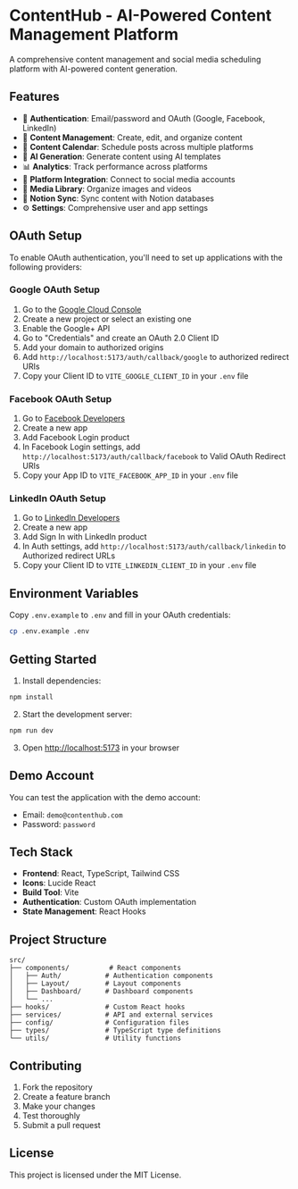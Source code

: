 # ContentHub - AI-Powered Content Management Platform

A comprehensive content management and social media scheduling platform with AI-powered content generation.

## Features

- 🔐 **Authentication**: Email/password and OAuth (Google, Facebook, LinkedIn)
- 📝 **Content Management**: Create, edit, and organize content
- 📅 **Content Calendar**: Schedule posts across multiple platforms
- 🤖 **AI Generation**: Generate content using AI templates
- 📊 **Analytics**: Track performance across platforms
- 🔗 **Platform Integration**: Connect to social media accounts
- 📁 **Media Library**: Organize images and videos
- 🔄 **Notion Sync**: Sync content with Notion databases
- ⚙️ **Settings**: Comprehensive user and app settings

## OAuth Setup

To enable OAuth authentication, you'll need to set up applications with the following providers:

### Google OAuth Setup

1. Go to the [Google Cloud Console](https://console.cloud.google.com/)
2. Create a new project or select an existing one
3. Enable the Google+ API
4. Go to "Credentials" and create an OAuth 2.0 Client ID
5. Add your domain to authorized origins
6. Add `http://localhost:5173/auth/callback/google` to authorized redirect URIs
7. Copy your Client ID to `VITE_GOOGLE_CLIENT_ID` in your `.env` file

### Facebook OAuth Setup

1. Go to [Facebook Developers](https://developers.facebook.com/)
2. Create a new app
3. Add Facebook Login product
4. In Facebook Login settings, add `http://localhost:5173/auth/callback/facebook` to Valid OAuth Redirect URIs
5. Copy your App ID to `VITE_FACEBOOK_APP_ID` in your `.env` file

### LinkedIn OAuth Setup

1. Go to [LinkedIn Developers](https://www.linkedin.com/developers/)
2. Create a new app
3. Add Sign In with LinkedIn product
4. In Auth settings, add `http://localhost:5173/auth/callback/linkedin` to Authorized redirect URLs
5. Copy your Client ID to `VITE_LINKEDIN_CLIENT_ID` in your `.env` file

## Environment Variables

Copy `.env.example` to `.env` and fill in your OAuth credentials:

```bash
cp .env.example .env
```

## Getting Started

1. Install dependencies:
```bash
npm install
```

2. Start the development server:
```bash
npm run dev
```

3. Open [http://localhost:5173](http://localhost:5173) in your browser

## Demo Account

You can test the application with the demo account:
- Email: `demo@contenthub.com`
- Password: `password`

## Tech Stack

- **Frontend**: React, TypeScript, Tailwind CSS
- **Icons**: Lucide React
- **Build Tool**: Vite
- **Authentication**: Custom OAuth implementation
- **State Management**: React Hooks

## Project Structure

```
src/
├── components/          # React components
│   ├── Auth/           # Authentication components
│   ├── Layout/         # Layout components
│   ├── Dashboard/      # Dashboard components
│   └── ...
├── hooks/              # Custom React hooks
├── services/           # API and external services
├── config/             # Configuration files
├── types/              # TypeScript type definitions
└── utils/              # Utility functions
```

## Contributing

1. Fork the repository
2. Create a feature branch
3. Make your changes
4. Test thoroughly
5. Submit a pull request

## License

This project is licensed under the MIT License.